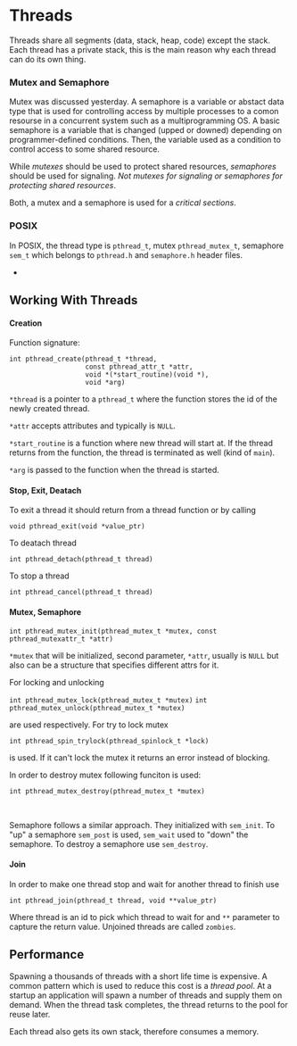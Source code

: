 # Threads
Threads share all segments (data, stack, heap, code) except the stack. Each thread has a private stack, this is the main reason why each thread can do its own thing.

### Mutex and Semaphore
Mutex was discussed yesterday. A semaphore is a variable or abstact data type that is used for controlling access by multiple processes to a comon resourse in a concurrent system such as a multiprogramming OS. A basic semaphore is a variable that is changed (upped or downed) depending on programmer-defined conditions. Then, the variable used as a condition to control access to some shared resource.

While *mutexes* should be used to protect shared resources, *semaphores* should be used for signaling. *Not mutexes for signaling or semaphores for protecting shared resources*. 

Both, a mutex and a semaphore is used for a *critical sections*.

### POSIX
In POSIX, the thread type is `pthread_t`, mutex `pthread_mutex_t`, semaphore `sem_t` which belongs to `pthread.h` and `semaphore.h` header files. 

-

## Working With Threads
#### Creation
Function signature:

```
int pthread_create(pthread_t *thread,
                   const pthread_attr_t *attr,
                   void *(*start_routine)(void *),
                   void *arg)
```

`*thread` is a pointer to a `pthread_t` where the function stores the id of the newly created thread.

`*attr` accepts attributes and typically is `NULL`.

`*start_routine` is a function where new thread will start at. If the thread returns from the function, the thread is terminated as well (kind of `main`).

`*arg` is passed to the function when the thread is started.

#### Stop, Exit, Deatach
To exit a thread it should return from a thread function or by calling

`void pthread_exit(void *value_ptr)`

To deatach thread

`int pthread_detach(pthread_t thread)`

To stop a thread

`int pthread_cancel(pthread_t thread)`

#### Mutex, Semaphore

`int pthread_mutex_init(pthread_mutex_t *mutex, const pthread_mutexattr_t *attr)`

`*mutex` that will be initialized, second parameter, `*attr`, usually is `NULL` but also can be a structure that specifies different attrs for it.

For locking and unlocking

`int pthread_mutex_lock(pthread_mutex_t *mutex)`
`int pthread_mutex_unlock(pthread_mutex_t *mutex)`

are used respectively. For try to lock mutex

`int pthread_spin_trylock(pthread_spinlock_t *lock)`

is used. If it can't lock the mutex it returns an error instead of blocking.

In order to destroy mutex following funciton is used:

`int pthread_mutex_destroy(pthread_mutex_t *mutex)`

<br>

Semaphore follows a similar approach. They initialized with `sem_init`.
To "up" a semaphore `sem_post` is used, `sem_wait` used to "down" the semaphore. To destroy a semaphore use `sem_destroy`.

#### Join
In order to make one thread stop and wait for another thread to finish use

`int pthread_join(pthread_t thread, void **value_ptr)`

Where thread is an id to pick which thread to wait for and `**` parameter to capture the return value. Unjoined threads are called `zombies`.


## Performance
Spawning a thousands of threads with a short life time is expensive. A common pattern which is used to reduce this cost is a *thread pool*. At a startup an application will spawn a number of threads and supply them on demand. When the thread task completes, the thread returns to the pool for reuse later.

Each thread also gets its own stack, therefore consumes a memory.


